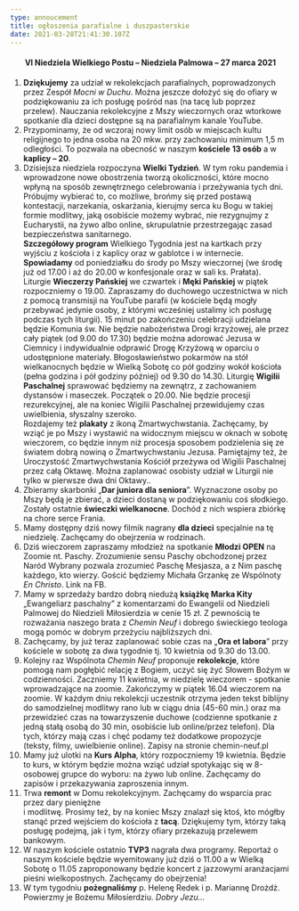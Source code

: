 ```yaml
---
type: annoucement
title: ogłoszenia parafialne i duszpasterskie
date: 2021-03-28T21:41:30.107Z
---
```

<!--StartFragment-->

<h4 style="text-align:center;">VI Niedziela Wielkiego Postu – Niedziela Palmowa – 27 marca 2021</h4>

1. **Dziękujemy** za udział w rekolekcjach parafialnych, poprowadzonych przez Zespół *Mocni w Duchu*. Można jeszcze dołożyć się do ofiary w podziękowaniu za ich posługę pośród nas (na tacę lub poprzez przelew). Nauczania rekolekcyjne z Mszy wieczornych oraz wtorkowe spotkanie dla dzieci dostępne są na parafialnym kanale YouTube.
2. Przypominamy, że od wczoraj nowy limit osób w miejscach kultu religijnego to jedna osoba na 20 mkw. przy zachowaniu minimum 1,5 m odległości. To pozwala na obecność w naszym **kościele** **13 osób** a w **kaplicy – 20**.
3. Dzisiejsza niedziela rozpoczyna **Wielki Tydzień**. W tym roku pandemia i wprowadzone nowe obostrzenia tworzą okoliczności, które mocno wpłyną na sposób zewnętrznego celebrowania i przeżywania tych dni. Próbujmy wybierać to, co możliwe, brońmy się przed postawą kontestacji, narzekania, oskarżania, kierujmy serca ku Bogu w takiej formie modlitwy, jaką osobiście możemy wybrać, nie rezygnujmy z Eucharystii, na żywo albo online, skrupulatnie przestrzegając zasad bezpieczeństwa sanitarnego.\
   **Szczegółowy program** Wielkiego Tygodnia jest na kartkach przy wyjściu z kościoła i z kaplicy oraz w gablotce i w internecie.\
   **Spowiadamy** od poniedziałku do środy po Mszy wieczornej (we środę już od 17.00 i aż do 20.00 w konfesjonale oraz w sali ks. Prałata). Liturgie **Wieczerzy Pańskiej** we czwartek i **Męki Pańskiej** w piątek rozpoczniemy o 19.00. Zapraszamy do duchowego uczestnictwa w nich z pomocą transmisji na YouTube parafii (w kościele będą mogły przebywać jedynie osoby, z którymi wcześniej ustalimy ich posługę podczas tych liturgii). 15 minut po zakończeniu celebracji udzielana będzie Komunia św. Nie będzie nabożeństwa Drogi krzyżowej, ale przez cały piątek (od 9.00 do 17.30) będzie można adorować Jezusa w Ciemnicy i indywidualnie odprawić Drogę Krzyżową w oparciu o udostępnione materiały. Błogosławieństwo pokarmów na stół wielkanocnych będzie w Wielką Sobotę co pół godziny wokół kościoła (pełna godzina i pół godziny później) od 9.30 do 14.30. Liturgię **Wigilii Paschalnej** sprawować będziemy na zewnątrz, z zachowaniem dystansów i maseczek. Początek o 20.00. Nie będzie procesji rezurekcyjnej, ale na koniec Wigilii Paschalnej przewidujemy czas uwielbienia, słyszalny szeroko.\
   Rozdajemy też **plakaty** z ikoną Zmartwychwstania. Zachęcamy, by wziąć je po Mszy i wystawić na widocznym miejscu w oknach w sobotę wieczorem, co będzie innym niż procesja sposobem podzielenia się ze światem dobrą nowiną o Zmartwychwstaniu Jezusa. Pamiętajmy też, że Uroczystość Zmartwychwstania Kościół przeżywa od Wigilii Paschalnej przez całą Oktawę. Można zaplanować osobisty udział w Liturgii nie tylko w pierwsze dwa dni Oktawy..
4. Zbieramy skarbonki „**Dar juniora dla seniora**”. Wyznaczone osoby po Mszy będą je zbierać, a dzieci dostaną w podziękowaniu coś słodkiego.\
   Zostały ostatnie **świeczki wielkanocne**. Dochód z nich wspiera zbiórkę na chore serce Frania.
5. Mamy dostępny dziś nowy filmik nagrany **dla dzieci** specjalnie na tę niedzielę. Zachęcamy do obejrzenia w rodzinach.
6. Dziś wieczorem zapraszamy młodzież na spotkanie **Młodzi OPEN** na Zoomie nt. Paschy. Zrozumienie sensu Paschy obchodzonej przez Naród Wybrany pozwala zrozumieć Paschę Mesjasza, a z Nim paschę każdego, kto wierzy. Gościć będziemy Michała Grzankę ze Wspólnoty *En Christo*. Link na FB.
7. Mamy w sprzedaży bardzo dobrą niedużą **książkę Marka Kity** „Ewangeliarz paschalny” z komentarzami do Ewangelii od Niedzieli Palmowej do Niedzieli Miłosierdzia w cenie 15 zł. Z pewnością te rozważania naszego brata z *Chemin Neuf* i dobrego świeckiego teologa mogą pomóc w dobrym przeżyciu najbliższych dni. 
8. Zachęcamy, by już teraz zaplanować sobie czas na „**Ora et labora**” przy kościele w sobotę za dwa tygodnie tj. 10 kwietnia od 9.30 do 13.00.
9. Kolejny raz Wspólnota *Chemin Neuf* proponuje **rekolekcje**, które pomogą nam pogłębić relację z Bogiem, uczyć się żyć Słowem Bożym w codzienności. Zaczniemy 11 kwietnia, w niedzielę wieczorem - spotkanie wprowadzające na zoomie. Zakończymy w piątek 16.04 wieczorem na zoomie. W każdym dniu rekolekcji uczestnik otrzyma jeden tekst biblijny do samodzielnej modlitwy rano lub w ciągu dnia (45-60 min.) oraz ma przewidzieć czas na towarzyszenie duchowe (codzienne spotkanie z jedną stałą osobą do 30 min, osobiście lub online/przez telefon). Dla tych, którzy mają czas i chęć podamy też dodatkowe propozycje (teksty, filmy, uwielbienie online). Zapisy na stronie chemin-neuf.pl
10. Mamy już ulotki na **Kurs Alpha**, który rozpoczniemy 19 kwietnia. Będzie to kurs, w którym będzie można wziąć udział spotykając się w 8-osobowej grupce do wyboru: na żywo lub online. Zachęcamy do zapisów i przekazywania zaproszenia innym.
11. Trwa **remont** w Domu rekolekcyjnym. Zachęcamy do wsparcia prac przez dary pieniężne\
    i modlitwę. Prosimy też, by na koniec Mszy znalazł się ktoś, kto mógłby stanąć przed wejściem do kościoła z **tacą**. Dziękujemy tym, którzy taką posługę podejmą, jak i tym, którzy ofiary przekazują przelewem bankowym.
12. W naszym kościele ostatnio **TVP3** nagrała dwa programy. Reportaż o naszym kościele będzie wyemitowany już dziś o 11.00 a w Wielką Sobotę o 11.05 zaproponowany będzie koncert z jazzowymi aranżacjami pieśni wielkopostnych. Zachęcamy do obejrzenia! 
13. W tym tygodniu **pożegnaliśmy** p. Helenę Redek i p. Mariannę Drożdż. Powierzmy je Bożemu Miłosierdziu. *Dobry Jezu…*

<!--EndFragment-->